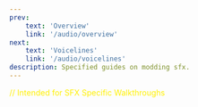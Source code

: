 ```yaml
---
prev: 
    text: 'Overview'
    link: '/audio/overview'
next: 
    text: 'Voicelines'
    link: '/audio/voicelines'
description: Specified guides on modding sfx.
---
```




<font color="#FFF000">// Intended for SFX Specific Walkthroughs</font>